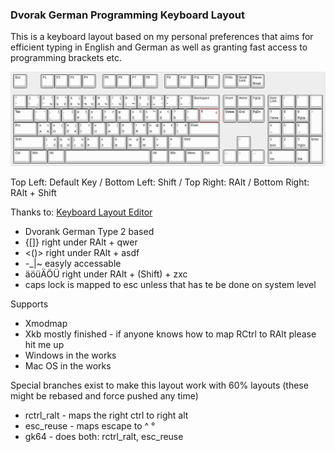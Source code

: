 ### Dvorak German Programming Keyboard Layout

This is a keyboard layout based on my personal preferences that aims for efficient typing in English and German as well as granting fast access to programming brackets etc.

![Layout Image](https://raw.githubusercontent.com/cinocode/dvorak_ger_io/master/img/layout.jpg)

Top Left: Default Key / Bottom Left: Shift / Top Right: RAlt / Bottom Right: RAlt + Shift

Thanks to: [Keyboard Layout Editor](http://www.keyboard-layout-editor.com)

- Dvorank German Type 2 based
- {[]} right under RAlt + qwer
- <()> right under RAlt + asdf
- -_|~ easyly accessable
- äöüÄÖÜ right under RAlt + (Shift) + zxc
- caps lock is mapped to esc unless that has te be done on system level

Supports
- Xmodmap
- Xkb mostly finished - if anyone knows how to map RCtrl to RAlt please hit me up
- Windows in the works
- Mac OS in the works

Special branches exist to make this layout work with 60% layouts (these might be rebased and force pushed any time)
- rctrl_ralt - maps the right ctrl to right alt
- esc_reuse - maps escape to ^ °
- gk64 - does both: rctrl_ralt, esc_reuse
